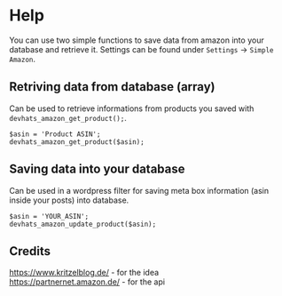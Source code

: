 # Help

You can use two simple functions to save data from amazon into your database and retrieve it. Settings can be found under `Settings` -> `Simple Amazon`.

## Retriving data from database (array)
Can be used to retrieve informations from products you saved with `devhats_amazon_get_product();`.

```
$asin = 'Product ASIN';
devhats_amazon_get_product($asin);
```

## Saving data into your database
Can be used in a wordpress filter for saving meta box information (asin inside your posts) into database.

```
$asin = 'YOUR_ASIN';
devhats_amazon_update_product($asin);
```

## Credits

https://www.kritzelblog.de/ - for the idea  
https://partnernet.amazon.de/ - for the api
